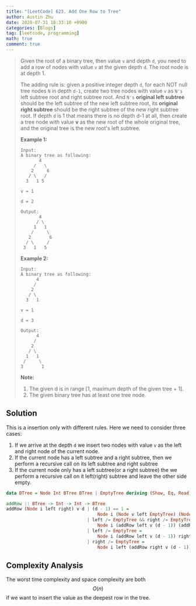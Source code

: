 ```yaml
---
title: "[LeetCode] 623. Add One Row to Tree"
author: Austin Zhu
date: 2020-07-31 18:33:10 +0900
categories: [Blogs]
tag: [leetcode, programming]
math: true
comment: true
---
```


> Given the root of a binary tree, then value `v` and depth `d`, you need to add a row of nodes with value `v` at the given depth `d`. The root node is at depth 1.
>
> The adding rule is: given a positive integer depth `d`, for each NOT null tree nodes `N` in depth `d-1`, create two tree nodes with value `v` as `N's` left subtree root and right subtree root. And `N's` **original left subtree** should be the left subtree of the new left subtree root, its **original right subtree** should be the right subtree of the new right subtree root. If depth `d` is 1 that means there is no depth d-1 at all, then create a tree node with value **v** as the new root of the whole original tree, and the original tree is the new root's left subtree.
>
> **Example 1:**
>
> ```
> Input: 
> A binary tree as following:
>        4
>      /   \
>     2     6
>    / \   / 
>   3   1 5   
> 
> v = 1
> 
> d = 2
> 
> Output: 
>        4
>       / \
>      1   1
>     /     \
>    2       6
>   / \     / 
>  3   1   5   
> ```
>
> 
>
> **Example 2:**
>
> ```
> Input: 
> A binary tree as following:
>       4
>      /   
>     2    
>    / \   
>   3   1    
> 
> v = 1
> 
> d = 3
> 
> Output: 
>       4
>      /   
>     2
>    / \    
>   1   1
>  /     \  
> 3       1
> ```
>
> 
>
> **Note:**
>
> 1. The given d is in range [1, maximum depth of the given tree + 1].
> 2. The given binary tree has at least one tree node.

## Solution

This is a insertion only with different rules. Here we need to consider three cases:

1. If we arrive at the depth `d` we insert two nodes with value `v` as the left and right node of the current node.
2. If the current node has a left subtree and a right subtree, then we perform a recursive call on its left subtree and right subtree
3. If the current node only has a left subtree(or a right subtree) the we perform a recursive call on it left(right) subtree and leave the other side empty.

```haskell
data BTree = Node Int BTree BTree | EmptyTree deriving (Show, Eq, Read)

addRow :: BTree -> Int -> Int -> BTree
addRow (Node i left right) v d | (d - 1) == 1 =
                                   Node i (Node v left EmptyTree) (Node v EmptyTree right)
                               | left /= EmptyTree && right /= EmptyTree =
                                   Node i (addRow left v (d - 1)) (addRow right v (d-1))
                               | left /= EmptyTree =
                                   Node i (addRow left v (d - 1)) right
                               | right /= EmptyTree =
                                   Node i left (addRow right v (d - 1))
```

## Complexity Analysis

The worst time complexity and space complexity are both $$O(n)$$ if we want to insert the value as the deepest row in the tree.
